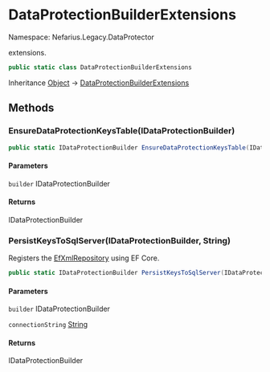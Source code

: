 # DataProtectionBuilderExtensions

Namespace: Nefarius.Legacy.DataProtector

extensions.

```csharp
public static class DataProtectionBuilderExtensions
```

Inheritance [Object](https://docs.microsoft.com/en-us/dotnet/api/system.object) → [DataProtectionBuilderExtensions](./nefarius.legacy.dataprotector.dataprotectionbuilderextensions.md)

## Methods

### <a id="methods-ensuredataprotectionkeystable"/>**EnsureDataProtectionKeysTable(IDataProtectionBuilder)**

```csharp
public static IDataProtectionBuilder EnsureDataProtectionKeysTable(IDataProtectionBuilder builder)
```

#### Parameters

`builder` IDataProtectionBuilder<br>

#### Returns

IDataProtectionBuilder

### <a id="methods-persistkeystosqlserver"/>**PersistKeysToSqlServer(IDataProtectionBuilder, String)**

Registers the [EfXmlRepository](./nefarius.legacy.dataprotector.efxmlrepository.md) using EF Core.

```csharp
public static IDataProtectionBuilder PersistKeysToSqlServer(IDataProtectionBuilder builder, string connectionString)
```

#### Parameters

`builder` IDataProtectionBuilder<br>

`connectionString` [String](https://docs.microsoft.com/en-us/dotnet/api/system.string)<br>

#### Returns

IDataProtectionBuilder
